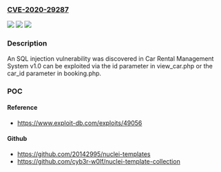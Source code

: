 ### [CVE-2020-29287](https://cve.mitre.org/cgi-bin/cvename.cgi?name=CVE-2020-29287)
![](https://img.shields.io/static/v1?label=Product&message=n%2Fa&color=blue)
![](https://img.shields.io/static/v1?label=Version&message=n%2Fa&color=blue)
![](https://img.shields.io/static/v1?label=Vulnerability&message=n%2Fa&color=brighgreen)

### Description

An SQL injection vulnerability was discovered in Car Rental Management System v1.0 can be exploited via the id parameter in view_car.php or the car_id parameter in booking.php.

### POC

#### Reference
- https://www.exploit-db.com/exploits/49056

#### Github
- https://github.com/20142995/nuclei-templates
- https://github.com/cyb3r-w0lf/nuclei-template-collection

